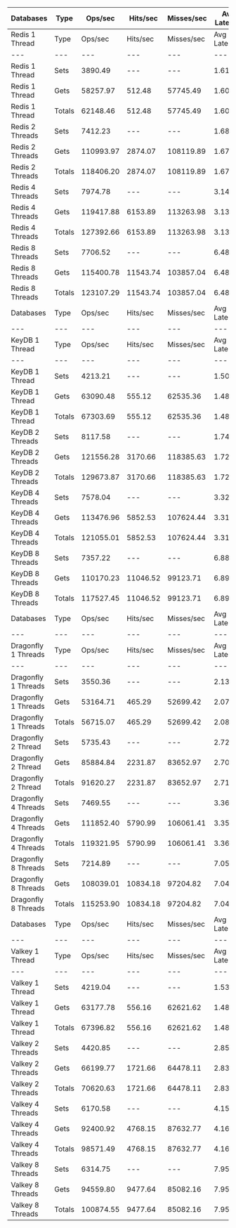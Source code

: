 | Databases | Type | Ops/sec | Hits/sec | Misses/sec | Avg Latency | p50 Latency | p99 Latency | p99.9 Latency | KB/sec |
| --- | --- | --- | --- | --- | --- | --- | --- | --- | --- |
| Redis 1 Thread | Type | Ops/sec | Hits/sec | Misses/sec | Avg Latency | p50 Latency | p99 Latency | p99.9 Latency | KB/sec |
| --- | --- | --- | --- | --- | --- | --- | --- | --- | --- |
Redis 1 Thread | Sets | 3890.49 | --- | --- | 1.61301 | 1.58300 | 2.52700 | 6.23900 | 2127.01 |
Redis 1 Thread | Gets | 58257.97 | 512.48 | 57745.49 | 1.60845 | 1.58300 | 2.52700 | 5.98300 | 2524.40 |
Redis 1 Thread | Totals | 62148.46 | 512.48 | 57745.49 | 1.60874 | 1.58300 | 2.52700 | 6.01500 | 4651.41 |
Redis 2 Threads | Sets | 7412.23 | --- | --- | 1.68318 | 1.47100 | 3.63100 | 10.75100 | 4052.41 |
Redis 2 Threads | Gets | 110993.97 | 2874.07 | 108119.89 | 1.67875 | 1.46300 | 3.61500 | 9.91900 | 5763.96 |
Redis 2 Threads | Totals | 118406.20 | 2874.07 | 108119.89 | 1.67902 | 1.46300 | 3.63100 | 9.98300 | 9816.38 |
Redis 4 Threads | Sets | 7974.78 | --- | --- | 3.14032 | 3.02300 | 6.91100 | 15.48700 | 4359.98 |
Redis 4 Threads | Gets | 119417.88 | 6153.89 | 113263.98 | 3.13669 | 3.02300 | 6.87900 | 15.67900 | 7741.26 |
Redis 4 Threads | Totals | 127392.66 | 6153.89 | 113263.98 | 3.13692 | 3.02300 | 6.87900 | 15.67900 | 12101.23 |
Redis 8 Threads | Sets | 7706.52 | --- | --- | 6.48240 | 6.07900 | 15.48700 | 47.61500 | 4213.31 |
Redis 8 Threads | Gets | 115400.78 | 11543.74 | 103857.04 | 6.48146 | 6.07900 | 15.48700 | 47.35900 | 10295.67 |
Redis 8 Threads | Totals | 123107.29 | 11543.74 | 103857.04 | 6.48152 | 6.07900 | 15.48700 | 47.35900 | 14508.98 |
| Databases | Type | Ops/sec | Hits/sec | Misses/sec | Avg Latency | p50 Latency | p99 Latency | p99.9 Latency | KB/sec |
| --- | --- | --- | --- | --- | --- | --- | --- | --- | --- |
| KeyDB 1 Thread | Type | Ops/sec | Hits/sec | Misses/sec | Avg Latency | p50 Latency | p99 Latency | p99.9 Latency | KB/sec |
| --- | --- | --- | --- | --- | --- | --- | --- | --- | --- |
KeyDB 1 Thread | Sets | 4213.21 | --- | --- | 1.50257 | 1.47100 | 2.39900 | 6.46300 | 2303.44 |
KeyDB 1 Thread | Gets | 63090.48 | 555.12 | 62535.36 | 1.48449 | 1.46300 | 2.25500 | 5.82300 | 2733.87 |
KeyDB 1 Thread | Totals | 67303.69 | 555.12 | 62535.36 | 1.48563 | 1.46300 | 2.27100 | 5.85500 | 5037.31 |
KeyDB 2 Threads | Sets | 8117.58 | --- | --- | 1.74356 | 1.54300 | 4.99100 | 11.13500 | 4438.05 |
KeyDB 2 Threads | Gets | 121556.28 | 3170.66 | 118385.63 | 1.72566 | 1.53500 | 4.54300 | 11.13500 | 6324.08 |
KeyDB 2 Threads | Totals | 129673.87 | 3170.66 | 118385.63 | 1.72678 | 1.53500 | 4.57500 | 11.13500 | 10762.12 |
KeyDB 4 Threads | Sets | 7578.04 | --- | --- | 3.32137 | 3.19900 | 8.76700 | 17.40700 | 4143.07 |
KeyDB 4 Threads | Gets | 113476.96 | 5852.53 | 107624.44 | 3.31846 | 3.19900 | 8.70300 | 17.53500 | 7358.54 |
KeyDB 4 Threads | Totals | 121055.01 | 5852.53 | 107624.44 | 3.31864 | 3.19900 | 8.70300 | 17.53500 | 11501.61 |
KeyDB 8 Threads | Sets | 7357.22 | --- | --- | 6.88652 | 6.39900 | 19.32700 | 50.68700 | 4022.34 |
KeyDB 8 Threads | Gets | 110170.23 | 11046.52 | 99123.71 | 6.89123 | 6.36700 | 19.45500 | 51.96700 | 9842.10 |
KeyDB 8 Threads | Totals | 117527.45 | 11046.52 | 99123.71 | 6.89094 | 6.36700 | 19.45500 | 51.96700 | 13864.44 |
| Databases | Type | Ops/sec | Hits/sec | Misses/sec | Avg Latency | p50 Latency | p99 Latency | p99.9 Latency | KB/sec |
| --- | --- | --- | --- | --- | --- | --- | --- | --- | --- |
| Dragonfly 1 Threads | Type | Ops/sec | Hits/sec | Misses/sec | Avg Latency | p50 Latency | p99 Latency | p99.9 Latency | KB/sec |
| --- | --- | --- | --- | --- | --- | --- | --- | --- | --- |
Dragonfly 1 Threads | Sets | 3550.36 | --- | --- | 2.13049 | 1.84700 | 4.67100 | 20.86300 | 1941.05 |
Dragonfly 1 Threads | Gets | 53164.71 | 465.29 | 52699.42 | 2.07956 | 1.83900 | 4.57500 | 8.31900 | 2302.51 |
Dragonfly 1 Threads | Totals | 56715.07 | 465.29 | 52699.42 | 2.08274 | 1.83900 | 4.57500 | 8.63900 | 4243.56 |
Dragonfly 2 Thread | Sets | 5735.43 | --- | --- | 2.72762 | 2.67100 | 7.74300 | 14.46300 | 3135.67 |
Dragonfly 2 Thread | Gets | 85884.84 | 2231.87 | 83652.97 | 2.70908 | 2.67100 | 7.26300 | 13.95100 | 4464.05 |
Dragonfly 2 Thread | Totals | 91620.27 | 2231.87 | 83652.97 | 2.71024 | 2.67100 | 7.29500 | 13.95100 | 7599.72 |
Dragonfly 4 Threads | Sets | 7469.55 | --- | --- | 3.36812 | 3.48700 | 8.25500 | 18.30300 | 4083.76 |
Dragonfly 4 Threads | Gets | 111852.40 | 5790.99 | 106061.41 | 3.35972 | 3.48700 | 8.12700 | 18.04700 | 7264.39 |
Dragonfly 4 Threads | Totals | 119321.95 | 5790.99 | 106061.41 | 3.36025 | 3.48700 | 8.12700 | 18.04700 | 11348.15 |
Dragonfly 8 Threads | Sets | 7214.89 | --- | --- | 7.05444 | 6.62300 | 22.01500 | 56.57500 | 3944.53 |
Dragonfly 8 Threads | Gets | 108039.01 | 10834.18 | 97204.82 | 7.04014 | 6.59100 | 22.14300 | 56.83100 | 9652.39 |
Dragonfly 8 Threads | Totals | 115253.90 | 10834.18 | 97204.82 | 7.04103 | 6.59100 | 22.14300 | 56.83100 | 13596.92 |
| Databases | Type | Ops/sec | Hits/sec | Misses/sec | Avg Latency | p50 Latency | p99 Latency | p99.9 Latency | KB/sec |
| --- | --- | --- | --- | --- | --- | --- | --- | --- | --- |
| Valkey 1 Thread | Type | Ops/sec | Hits/sec | Misses/sec | Avg Latency | p50 Latency | p99 Latency | p99.9 Latency | KB/sec |
| --- | --- | --- | --- | --- | --- | --- | --- | --- | --- |
Valkey 1 Thread | Sets | 4219.04 | --- | --- | 1.53537 | 1.41500 | 4.22300 | 18.04700 | 2306.63 |
Valkey 1 Thread | Gets | 63177.78 | 556.16 | 62621.62 | 1.48000 | 1.41500 | 3.07100 | 6.97500 | 2737.79 |
Valkey 1 Thread | Totals | 67396.82 | 556.16 | 62621.62 | 1.48346 | 1.41500 | 3.10300 | 7.55100 | 5044.42 |
Valkey 2 Threads | Sets | 4420.85 | --- | --- | 2.85140 | 2.15900 | 7.42300 | 14.39900 | 2416.97 |
Valkey 2 Threads | Gets | 66199.77 | 1721.66 | 64478.11 | 2.83652 | 2.12700 | 7.42300 | 14.20700 | 3441.55 |
Valkey 2 Threads | Totals | 70620.63 | 1721.66 | 64478.11 | 2.83745 | 2.12700 | 7.42300 | 14.20700 | 5858.52 |
Valkey 4 Threads | Sets | 6170.58 | --- | --- | 4.15838 | 3.98300 | 9.59900 | 20.22300 | 3373.58 |
Valkey 4 Threads | Gets | 92400.92 | 4768.15 | 87632.77 | 4.16056 | 3.98300 | 9.85500 | 21.37500 | 5993.15 |
Valkey 4 Threads | Totals | 98571.49 | 4768.15 | 87632.77 | 4.16043 | 3.98300 | 9.85500 | 21.24700 | 9366.74 |
Valkey 8 Threads | Sets | 6314.75 | --- | --- | 7.95216 | 7.58300 | 20.99100 | 57.85500 | 3452.40 |
Valkey 8 Threads | Gets | 94559.80 | 9477.64 | 85082.16 | 7.95447 | 7.58300 | 22.01500 | 58.11100 | 8445.70 |
Valkey 8 Threads | Totals | 100874.55 | 9477.64 | 85082.16 | 7.95432 | 7.58300 | 22.01500 | 58.11100 | 11898.10 |
